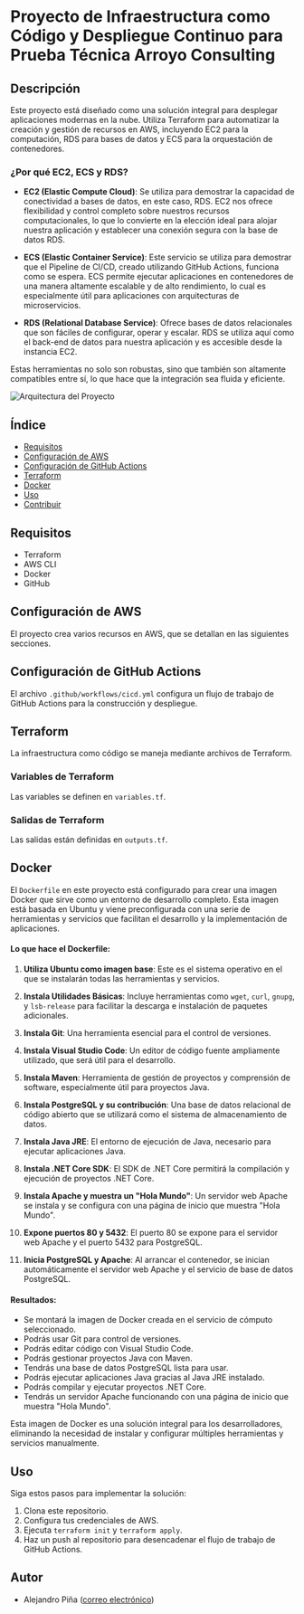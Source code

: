 # Proyecto de Infraestructura como Código y Despliegue Continuo para Prueba Técnica Arroyo Consulting

## Descripción

Este proyecto está diseñado como una solución integral para desplegar aplicaciones modernas en la nube. Utiliza Terraform para automatizar la creación y gestión de recursos en AWS, incluyendo EC2 para la computación, RDS para bases de datos y ECS para la orquestación de contenedores.

### ¿Por qué EC2, ECS y RDS?

- **EC2 (Elastic Compute Cloud)**: Se utiliza para demostrar la capacidad de conectividad a bases de datos, en este caso, RDS. EC2 nos ofrece flexibilidad y control completo sobre nuestros recursos computacionales, lo que lo convierte en la elección ideal para alojar nuestra aplicación y establecer una conexión segura con la base de datos RDS.

- **ECS (Elastic Container Service)**: Este servicio se utiliza para demostrar que el Pipeline de CI/CD, creado utilizando GitHub Actions, funciona como se espera. ECS permite ejecutar aplicaciones en contenedores de una manera altamente escalable y de alto rendimiento, lo cual es especialmente útil para aplicaciones con arquitecturas de microservicios.

- **RDS (Relational Database Service)**: Ofrece bases de datos relacionales que son fáciles de configurar, operar y escalar. RDS se utiliza aquí como el back-end de datos para nuestra aplicación y es accesible desde la instancia EC2.

Estas herramientas no solo son robustas, sino que también son altamente compatibles entre sí, lo que hace que la integración sea fluida y eficiente.

![Arquitectura del Proyecto](url-de-la-imagen-de-arquitectura)

## Índice

- [Requisitos](#requisitos)
- [Configuración de AWS](#configuración-de-aws)
- [Configuración de GitHub Actions](#configuración-de-github-actions)
- [Terraform](#terraform)
- [Docker](#docker)
- [Uso](#uso)
- [Contribuir](#contribuir)

## Requisitos

- Terraform
- AWS CLI
- Docker
- GitHub

## Configuración de AWS

El proyecto crea varios recursos en AWS, que se detallan en las siguientes secciones.

## Configuración de GitHub Actions

El archivo `.github/workflows/cicd.yml` configura un flujo de trabajo de GitHub Actions para la construcción y despliegue.

## Terraform

La infraestructura como código se maneja mediante archivos de Terraform.

### Variables de Terraform

Las variables se definen en `variables.tf`.

### Salidas de Terraform

Las salidas están definidas en `outputs.tf`.

## Docker

El `Dockerfile` en este proyecto está configurado para crear una imagen Docker que sirve como un entorno de desarrollo completo. Esta imagen está basada en Ubuntu y viene preconfigurada con una serie de herramientas y servicios que facilitan el desarrollo y la implementación de aplicaciones.

#### Lo que hace el Dockerfile:

1. **Utiliza Ubuntu como imagen base**: Este es el sistema operativo en el que se instalarán todas las herramientas y servicios.

2. **Instala Utilidades Básicas**: Incluye herramientas como `wget`, `curl`, `gnupg`, y `lsb-release` para facilitar la descarga e instalación de paquetes adicionales.

3. **Instala Git**: Una herramienta esencial para el control de versiones.

4. **Instala Visual Studio Code**: Un editor de código fuente ampliamente utilizado, que será útil para el desarrollo.

5. **Instala Maven**: Herramienta de gestión de proyectos y comprensión de software, especialmente útil para proyectos Java.

6. **Instala PostgreSQL y su contribución**: Una base de datos relacional de código abierto que se utilizará como el sistema de almacenamiento de datos.

7. **Instala Java JRE**: El entorno de ejecución de Java, necesario para ejecutar aplicaciones Java.

8. **Instala .NET Core SDK**: El SDK de .NET Core permitirá la compilación y ejecución de proyectos .NET Core.

9. **Instala Apache y muestra un "Hola Mundo"**: Un servidor web Apache se instala y se configura con una página de inicio que muestra "Hola Mundo".

10. **Expone puertos 80 y 5432**: El puerto 80 se expone para el servidor web Apache y el puerto 5432 para PostgreSQL.

11. **Inicia PostgreSQL y Apache**: Al arrancar el contenedor, se inician automáticamente el servidor web Apache y el servicio de base de datos PostgreSQL.

#### Resultados:

- Se montará la imagen de Docker creada en el servicio de cómputo seleccionado.
- Podrás usar Git para control de versiones.
- Podrás editar código con Visual Studio Code.
- Podrás gestionar proyectos Java con Maven.
- Tendrás una base de datos PostgreSQL lista para usar.
- Podrás ejecutar aplicaciones Java gracias al Java JRE instalado.
- Podrás compilar y ejecutar proyectos .NET Core.
- Tendrás un servidor Apache funcionando con una página de inicio que muestra "Hola Mundo".

Esta imagen de Docker es una solución integral para los desarrolladores, eliminando la necesidad de instalar y configurar múltiples herramientas y servicios manualmente.

## Uso

Siga estos pasos para implementar la solución:

1. Clona este repositorio.
2. Configura tus credenciales de AWS.
3. Ejecuta `terraform init` y `terraform apply`.
4. Haz un push al repositorio para desencadenar el flujo de trabajo de GitHub Actions.

## Autor

- Alejandro Piña ([correo electrónico](mailto:alexander.pinna@protonmail.com))